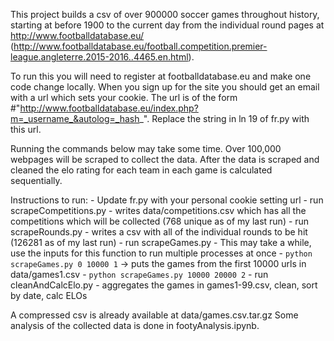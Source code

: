 This project builds a csv of over 900000 soccer games throughout history, starting at before 1900 to the current day from the individual round pages at http://www.footballdatabase.eu/ (http://www.footballdatabase.eu/football.competition.premier-league.angleterre.2015-2016..4465.en.html).

To run this you will need to register at footballdatabase.eu and make one code change locally. When you sign up for the site you should get an email with a url which sets your cookie.
The url is of the form #"http://www.footballdatabase.eu/index.php?m=_username_&autolog=_hash_".   Replace the string in ln 19 of fr.py with this url.

Running the commands below may take some time. Over 100,000 webpages will be scraped to collect the data. After the data is scraped and cleaned the elo rating for each team in each game is calculated sequentially.

Instructions to run:
	- Update fr.py with your personal cookie setting url
	- run scrapeCompetitions.py
		- writes data/competitions.csv which has all the competitions which will be collected (768 unique as of my last run)
	- run scrapeRounds.py
		- writes a csv with all of the individual rounds to be hit (126281 as of my last run)
	- run scrapeGames.py
		- This may take a while, use the inputs for this function to run multiple processes at once 
			- ```python scrapeGames.py 0 10000 1``` -> puts the games from the first 10000 urls in data/games1.csv
			- ```python scrapeGames.py 10000 20000 2```
	- run cleanAndCalcElo.py
		- aggregates the games in games1-99.csv, clean, sort by date, calc ELOs


A compressed csv is already available at data/games.csv.tar.gz
Some analysis of the collected data is done in footyAnalysis.ipynb.